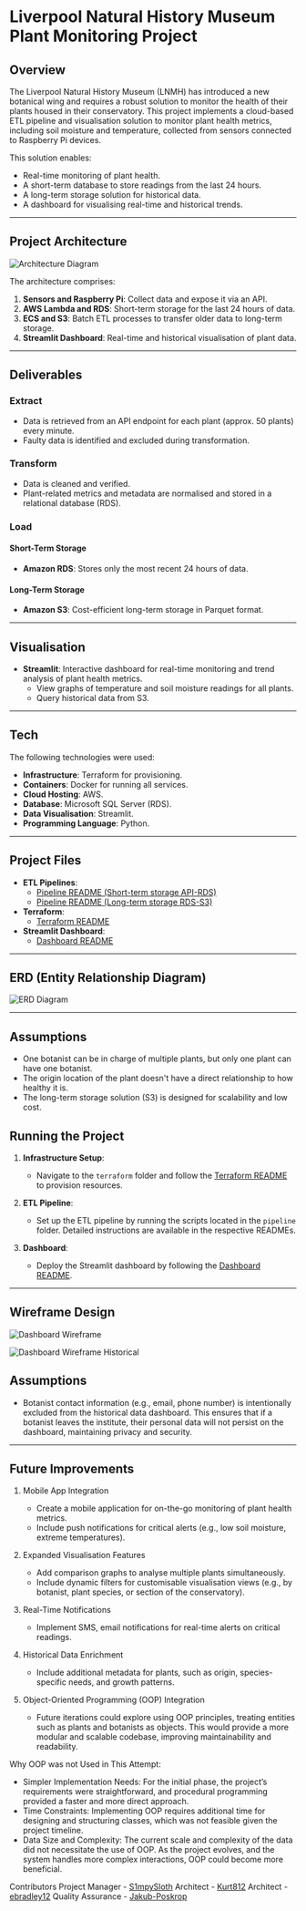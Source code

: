 # Liverpool Natural History Museum Plant Monitoring Project

## Overview
The Liverpool Natural History Museum (LNMH) has introduced a new botanical wing and requires a robust solution to monitor the health of their plants housed in their conservatory. This project implements a cloud-based ETL pipeline and visualisation solution to monitor plant health metrics, including soil moisture and temperature, collected from sensors connected to Raspberry Pi devices.

This solution enables:
- Real-time monitoring of plant health.
- A short-term database to store readings from the last 24 hours.
- A long-term storage solution for historical data.
- A dashboard for visualising real-time and historical trends.

---

## Project Architecture

![Architecture Diagram](images/architecture_diagram.png)

The architecture comprises:
1. **Sensors and Raspberry Pi**: Collect data and expose it via an API.
2. **AWS Lambda and RDS**: Short-term storage for the last 24 hours of data.
3. **ECS and S3**: Batch ETL processes to transfer older data to long-term storage.
4. **Streamlit Dashboard**: Real-time and historical visualisation of plant data.

---

## Deliverables

### Extract
- Data is retrieved from an API endpoint for each plant (approx. 50 plants) every minute.
- Faulty data is identified and excluded during transformation.

### Transform
- Data is cleaned and verified.
- Plant-related metrics and metadata are normalised and stored in a relational database (RDS).

### Load
#### Short-Term Storage
- **Amazon RDS**: Stores only the most recent 24 hours of data.

#### Long-Term Storage
- **Amazon S3**: Cost-efficient long-term storage in Parquet format.

---

## Visualisation
- **Streamlit**: Interactive dashboard for real-time monitoring and trend analysis of plant health metrics.
  - View graphs of temperature and soil moisture readings for all plants.
  - Query historical data from S3.

---

## Tech 
The following technologies were used:
- **Infrastructure**: Terraform for provisioning.
- **Containers**: Docker for running all services.
- **Cloud Hosting**: AWS.
- **Database**: Microsoft SQL Server (RDS).
- **Data Visualisation**: Streamlit.
- **Programming Language**: Python.

---

## Project Files

- **ETL Pipelines**:
  - [Pipeline README (Short-term storage API-RDS)](./pipeline/README.md)
  - [Pipeline README (Long-term storage RDS-S3)](./rds_to_s3_pipeline/README.md)
- **Terraform**:
  - [Terraform README](./terraform/README.md)
- **Streamlit Dashboard**:
  - [Dashboard README](./dashboard/README.md)

---

## ERD (Entity Relationship Diagram)

![ERD Diagram](images/ERD_diagram.png)

---

## Assumptions
- One botanist can be in charge of multiple plants, but only one plant can have one botanist.
- The origin location of the plant doesn't have a direct relationship to how healthy it is. 
- The long-term storage solution (S3) is designed for scalability and low cost.


## Running the Project

1. **Infrastructure Setup**:
   - Navigate to the `terraform` folder and follow the [Terraform README](./terraform/README.md) to provision resources.

2. **ETL Pipeline**:
   - Set up the ETL pipeline by running the scripts located in the `pipeline` folder. Detailed instructions are available in the respective READMEs.

3. **Dashboard**:
   - Deploy the Streamlit dashboard by following the [Dashboard README](./dashboard/README.md).

---

## Wireframe Design
![Dashboard Wireframe](images/dashboard_wireframe_realtime.png) 

![Dashboard Wireframe Historical](images/dashboard_wireframe_historical.png)

## Assumptions
- Botanist contact information (e.g., email, phone number) is intentionally excluded from the historical data dashboard. This ensures that if a botanist leaves the institute, their personal data will not persist on the dashboard, maintaining privacy and security.

---

## Future Improvements
1. Mobile App Integration
   - Create a mobile application for on-the-go monitoring of plant health metrics.
   - Include push notifications for critical alerts (e.g., low soil moisture, extreme temperatures).

2. Expanded Visualisation Features
   - Add comparison graphs to analyse multiple plants simultaneously.
   - Include dynamic filters for customisable visualisation views (e.g., by botanist, plant species, or section of the conservatory).

3. Real-Time Notifications
   - Implement SMS, email notifications for real-time alerts on critical readings.

4. Historical Data Enrichment
   - Include additional metadata for plants, such as origin, species-specific needs, and growth patterns.

5. Object-Oriented Programming (OOP) Integration
   - Future iterations could explore using OOP principles, treating entities such as plants and botanists as objects. This would provide a more modular and scalable codebase, improving maintainability and readability.

Why OOP was not Used in This Attempt:

- Simpler Implementation Needs: For the initial phase, the project’s requirements were straightforward, and procedural programming provided a faster and more direct approach.
- Time Constraints: Implementing OOP requires additional time for designing and structuring classes, which was not feasible given the project timeline.
- Data Size and Complexity: The current scale and complexity of the data did not necessitate the use of OOP. As the project evolves, and the system handles more complex interactions, OOP could become more beneficial.

Contributors
Project Manager - [S1mpySloth](https://github.com/S1mpySloth)
Architect - [Kurt812](https://github.com/Kurt812)
Architect - [ebradley12](https://github.com/ebradley12)
Quality Assurance - [Jakub-Poskrop](https://github.com/Jakub-Poskrop)

